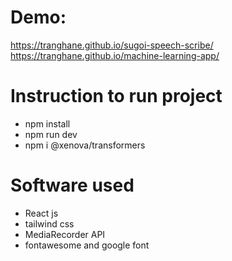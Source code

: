 # Demo:
https://tranghane.github.io/sugoi-speech-scribe/
https://tranghane.github.io/machine-learning-app/

# Instruction to run project
- npm install
- npm run dev
- npm i @xenova/transformers

# Software used
- React js
- tailwind css
- MediaRecorder API
- fontawesome and google font
